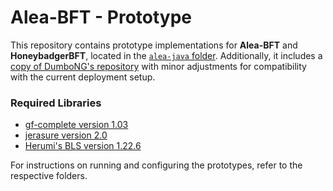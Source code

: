 # Alea-BFT - Prototype

This repository contains prototype implementations for **Alea-BFT** and **HoneybadgerBFT**, located in the [`alea-java` folder](./alea-java). Additionally, it includes a [copy of DumboNG's repository](./Dumbo_NG) with minor adjustments for compatibility with the current deployment setup.

### Required Libraries

- [gf-complete version 1.03](https://github.com/ceph/gf-complete)
- [jerasure version 2.0](https://github.com/tsuraan/Jerasure)
- [Herumi's BLS version 1.22.6](https://github.com/herumi/bls)

For instructions on running and configuring the prototypes, refer to the respective folders.
